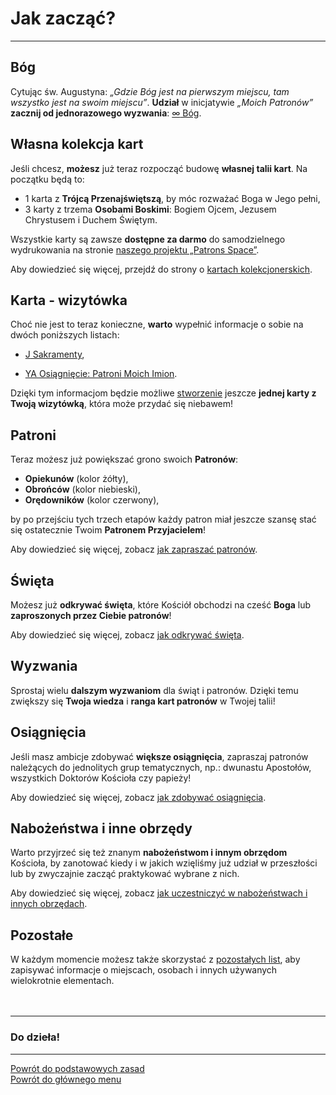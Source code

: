 # Jak zacząć?
---
## <span id="jak-zaczac-bog">Bóg</span>
Cytując św. Augustyna: _„Gdzie Bóg jest na pierwszym miejscu, tam wszystko jest na swoim miejscu”_. **Udział** w inicjatywie _„Moich Patronów”_ **zacznij od jednorazowego wyzwania**: [<span class="status status-list"><span class="status status-god">∞</span> Bóg</span>](bog.md).
## <span id="jak-zaczac-wlasna-kolekcja-kart">Własna kolekcja kart</span>
Jeśli chcesz, **możesz** już teraz rozpocząć budowę **własnej talii kart**. Na początku będą to:
- 1 karta z **Trójcą Przenajświętszą**, by móc rozważać Boga w Jego pełni,
- 3 karty z trzema **Osobami Boskimi**: Bogiem Ojcem, Jezusem Chrystusem i Duchem Świętym.

Wszystkie karty są zawsze **dostępne za darmo** do samodzielnego wydrukowania na stronie [naszego projektu „Patrons Space”](https://pl.patrons.space/cards).

Aby dowiedzieć się więcej, przejdź do strony o [kartach kolekcjonerskich](karty_kolekcjonerskie.md).
## <span id="jak-zaczac-karta-wizytowka">Karta - wizytówka</span>
Choć nie jest to teraz konieczne, **warto** wypełnić informacje o sobie na dwóch poniższych listach:
- [<span class="status status-list"><span class="status status-list">J</span> Sakramenty</span>](sakramenty.md),

- [<span class="status status-list"><span class="status status-list">YA</span> Osiągnięcie: Patroni Moich Imion</span>](osiagniecie_patroni_moich_imion.md).

Dzięki tym informacjom będzie możliwe [stworzenie](https://pl.patrons.space/cards) jeszcze **jednej karty z Twoją wizytówką**, która może przydać się niebawem!

## <span id="jak-zaczac-patroni">Patroni</span>
Teraz możesz już powiększać grono swoich **Patronów**:
- **Opiekunów** (kolor żółty),
- **Obrońców** (kolor niebieski),
- **Orędowników** (kolor czerwony),

by po przejściu tych trzech etapów każdy patron miał jeszcze szansę stać się ostatecznie Twoim **Patronem Przyjacielem**!

Aby dowiedzieć się więcej, zobacz [jak zapraszać patronów](jak_zapraszac_patronow.md).
## <span id="jak-zaczac-swieta">Święta</span>
Możesz już **odkrywać święta**, które Kościół obchodzi na cześć **Boga** lub **zaproszonych przez Ciebie patronów**!

Aby dowiedzieć się więcej, zobacz [jak odkrywać święta](jak_odkrywac_swieta.md).
## Wyzwania
Sprostaj wielu **dalszym wyzwaniom** dla świąt i patronów. Dzięki temu zwiększy się **Twoja wiedza** i **ranga kart patronów** w Twojej talii!
## <span id="jak-zaczac-osiagniecia">Osiągnięcia</span>
Jeśli masz ambicje zdobywać **większe osiągnięcia**, zapraszaj patronów należących do jednolitych grup tematycznych, np.: dwunastu Apostołów, wszystkich Doktorów Kościoła czy papieży!

Aby dowiedzieć się więcej, zobacz [jak zdobywać osiągnięcia](jak_zdobywac_osiagniecia.md).
## <span id="jak-zaczac-nabozenstwa-i-inne-obrzedy">Nabożeństwa i inne obrzędy</span>
Warto przyjrzeć się też znanym **nabożeństwom i innym obrzędom** Kościoła, by zanotować kiedy i w jakich wzięliśmy już udział w przeszłości lub by zwyczajnie zacząć praktykować wybrane z nich.

Aby dowiedzieć się więcej, zobacz [jak uczestniczyć w nabożeństwach i innych obrzędach](jak_uczestniczyc_w_nabozenstwach_i_innych_obrzedach.md).
## <span id="jak-zaczac-pozostale">Pozostałe</span>
W każdym momencie możesz także skorzystać z [pozostałych list](pozostale_listy.md), aby zapisywać informacje o miejscach, osobach i innych używanych wielokrotnie elementach.
<br />
<br />
<br />

---
### Do dzieła!

---
[Powrót do podstawowych zasad](podstawowe_zasady.md)  
[Powrót do głównego menu](index.md)
